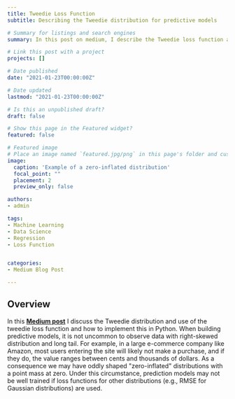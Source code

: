```yaml
---
title: Tweedie Loss Function
subtitle: Describing the Tweedie distribution for predictive models

# Summary for listings and search engines
summary: In this post on medium, I describe the Tweedie loss function and how it can be used to model zero-inflated data.

# Link this post with a project
projects: []

# Date published
date: "2021-01-23T00:00:00Z"

# Date updated
lastmod: "2021-01-23T00:00:00Z"

# Is this an unpublished draft?
draft: false

# Show this page in the Featured widget?
featured: false

# Featured image
# Place an image named `featured.jpg/png` in this page's folder and customize its options here.
image:
  caption: 'Example of a zero-inflated distribution'
  focal_point: ""
  placement: 2
  preview_only: false

authors:
- admin

tags:
- Machine Learning
- Data Science
- Regression
- Loss Function


categories:
- Medium Blog Post

---
```


## Overview

In this [**Medium post**](https://sathesant.medium.com/tweedie-loss-function-395d96883f0b) I discuss the Tweedie distribution and use of the tweedie loss function and how to implement this in Python. When building predictive models, it is not uncommon to observe data with right-skewed distribution and long tail. For example, in a large e-commerce company like Amazon, most users entering the site will likely not make a purchase, and if they do, the value ranges between cents and thousands of dollars. As a consequence we may have oddly shaped "zero-inflated" distributions with a point mass at zero. Under this circumstance, prediction models may not be well trained if loss functions for other distributions (e.g., RMSE for Gaussian distributions) are used.
